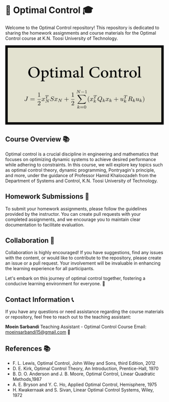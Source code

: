 # 🚀 Optimal Control 🎓

Welcome to the Optimal Control  repository! This repository is dedicated to sharing the homework assignments and course materials for the Optimal Control course at K.N. Toosi University of Technology.


<img src="1280.jpg" width=650>


## Course Overview 📚

Optimal control is a crucial discipline in engineering and mathematics that focuses on optimizing dynamic systems to achieve desired performance while adhering to constraints. In this course, we will explore key topics such as optimal control theory, dynamic programming, Pontryagin's principle, and more, under the guidance of Professor Hamid Khaloozadeh from the Department of Systems and Control, K.N. Toosi University of Technology.

## Homework Submissions 📝

To submit your homework assignments, please follow the guidelines provided by the instructor. You can create pull requests with your completed assignments, and we encourage you to maintain clear documentation to facilitate evaluation. 

## Collaboration 👥

Collaboration is highly encouraged! If you have suggestions, find any issues with the content, or would like to contribute to the repository, please create an issue or a pull request. Your involvement will be invaluable in enhancing the learning experience for all participants.

Let's embark on this journey of optimal control together, fostering a conducive learning environment for everyone. 🤝

## Contact Information 📞

If you have any questions or need assistance regarding the course materials or repository, feel free to reach out to the teaching assistant:

**Moein Sarbandi**
Teaching Assistant - Optimal Control Course
Email: moeinsarbandi15@gmail.com 📧

## References 📚

- F. L. Lewis, Optimal Control, John Wiley and Sons, third Edition, 2012 
- D. E. Kirk, Optimal Control Theory, An Introduction, Prentice-Hall, 1970 
- B. D. O. Anderson and J. B. Moore, Optimal Control, Linear Quadratic Methods,1987 
- A. E. Bryson and Y. C. Ho, Applied Optimal Control, Hemisphere, 1975 
- H. Kwakernaak and S. Sivan, Linear Optimal Control Systems, Wiley, 1972 
